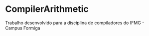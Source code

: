 # CompilerArithmetic
Trabalho desenvolvido para a disciplina de compiladores do  IFMG - Campus Formiga
